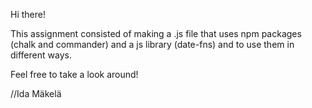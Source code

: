 Hi there!

This assignment consisted of making a .js file that uses npm packages (chalk and commander) and a js library (date-fns) and to use them in different ways.

Feel free to take a look around!

//Ida Mäkelä
